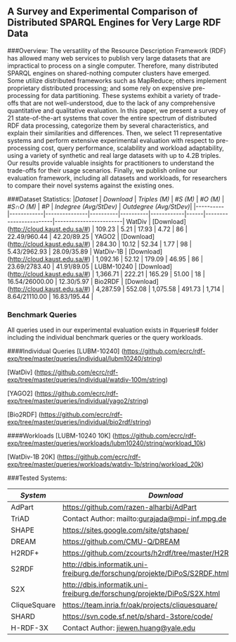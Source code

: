 ## A Survey and Experimental Comparison of Distributed SPARQL Engines for Very Large RDF Data


###Overview:
The versatility of the Resource Description Framework (RDF) has allowed many web services to publish very large datasets that are impractical to process on a single computer. Therefore, many distributed SPARQL engines on shared-nothing computer clusters have emerged. Some utilize distributed frameworks such as MapReduce; others implement proprietary distributed processing; and some rely on expensive pre-processing for data partitioning. These systems exhibit a variety of trade-offs that are not well-understood, due to the lack of any comprehensive quantitative and qualitative evaluation. 
In this paper, we present a survey of 21 state-of-the-art systems that cover the entire spectrum of distributed RDF data processing, categorize them by several characteristics, and explain their similarities and differences. Then, we select 11 representative systems and perform extensive experimental evaluation with respect to pre-processing cost, query performance, scalability and workload adaptability, using a variety of synthetic and real large datasets with up to 4.2B triples. Our results provide valuable insights for practitioners to understand the trade-offs for their usage scenarios.
Finally, we publish online our evaluation framework, including all datasets and workloads, for researchers to compare their novel systems against the existing ones.      


###Dataset Statistics:
|*Dataset* | *Download* | *Triples (M)* | *#S (M)* | *#O (M)* | *#S∩O (M)* | *#P* | *Indegree (Avg/StDev)* | *Outdegree (Avg/StDev)*|
|----------|------------|---------------|----------|----------|------------|------|------------------------|------------------------|
 WatDiv  | [Download] (http://cloud.kaust.edu.sa/#) | 109.23  | 5.21 | 17.93 | 4.72 | 86 | 22.49/960.44 | 42.20/89.25  | 
 YAGO2 | [Download] (http://cloud.kaust.edu.sa/#) | 284.30 | 10.12 | 52.34 | 1.77 | 98 | 5.43/2962.93 | 28.09/35.89 |
 WatDiv-1B | [Download] (http://cloud.kaust.edu.sa/#) | 1,092.16 | 52.12 | 179.09 | 46.95 | 86 | 23.69/2783.40 | 41.91/89.05 |
 LUBM-10240 | [Download] (http://cloud.kaust.edu.sa/#) | 1,366.71 | 222.21 | 165.29 | 51.00 | 18 | 16.54/26000.00 | 12.30/5.97 |
 Bio2RDF | [Download] (http://cloud.kaust.edu.sa/#) | 4,287.59 | 552.08 | 1,075.58 | 491.73 | 1,714 | 8.64/21110.00 | 16.83/195.44 |


### Benchmark Queries 
All queries used in our experimental evaluation exists in #queries# folder including the individual benchmark queries or the query workloads.

####Individual Queries
[LUBM-10240] (https://github.com/ecrc/rdf-exp/tree/master/queries/individual/lubm10240/string) 

[WatDiv] (https://github.com/ecrc/rdf-exp/tree/master/queries/individual/watdiv-100m/string) 

[YAGO2] (https://github.com/ecrc/rdf-exp/tree/master/queries/individual/yago2/string)

[Bio2RDF] (https://github.com/ecrc/rdf-exp/tree/master/queries/individual/bio2rdf/string)


####Workloads
[LUBM-10240 10K] (https://github.com/ecrc/rdf-exp/tree/master/queries/workloads/lubm10240/string/workload_10k)

[WatDiv-1B 20K] (https://github.com/ecrc/rdf-exp/tree/master/queries/workloads/watdiv-1b/string/workload_20k)

###Tested Systems:

|*System* | *Download* |
|----------|------------------|
AdPart | https://github.com/razen-alharbi/AdPart |
TriAD | Contact Author: mailto:gurajada@mpi-inf.mpg.de |
SHAPE | https://sites.google.com/site/gtshape/ |
DREAM | https://github.com/CMU-Q/DREAM |
H2RDF+ | https://github.com/zcourts/h2rdf/tree/master/H2RDF%2Bv0.2 |
S2RDF | http://dbis.informatik.uni-freiburg.de/forschung/projekte/DiPoS/S2RDF.html | 
S2X | http://dbis.informatik.uni-freiburg.de/forschung/projekte/DiPoS/S2X.html | 
CliqueSquare | https://team.inria.fr/oak/projects/cliquesquare/ |
SHARD | https://svn.code.sf.net/p/shard-3store/code/ | 
H-RDF-3X | Contact Author: jiewen.huang@yale.edu |


